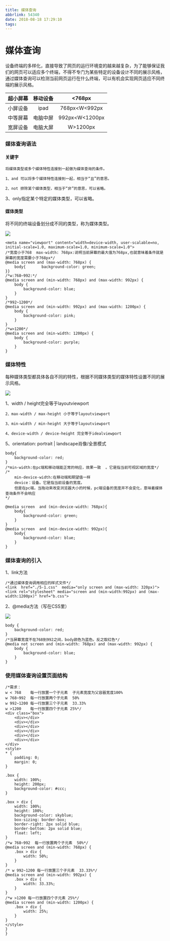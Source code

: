 ```yaml
---
title: 媒体查询
abbrlink: 54340
date: 2018-08-18 17:29:10
tags:
---
```








# 媒体查询

 设备终端的多样化，直接导致了网页的运行环境变的越来越复杂，为了能够保证我们的网页可以适应多个终端，不得不专门为某些特定的设备设计不同的展示风格，通过媒体查询可以检测当前网页运行在什么终端，可以有机会实现网页适应不同终端的展示风格。

| 超小屏幕 | 移动设备 |     <768px     |
| :------: | :------: | :------------: |
| 小屏设备 |   ipad   | 768px<W<992px  |
| 中等屏幕 | 电脑中屏 | 992px<W<1200px |
| 宽屏设备 | 电脑大屏 |    W>1200px    |

<!--more--> 

### 媒体查询语法

#### 关键字

```
将媒体类型或多个媒体特性连接到一起做为媒体查询的条件。

1、and 可以将多个媒体特性连接到一起，相当于“且”的意思。

2、not 排除某个媒体类型，相当于“非”的意思，可以省略。
```

 3、only指定某个特定的媒体类型，可以省略。

#### 媒体类型

 将不同的终端设备划分成不同的类型，称为媒体类型。

![](/媒体查询/媒体-c1.png)

```
<meta name="viewport" content="width=device-width, user-scalable=no, initial-scale=1.0, maximum-scale=1.0, minimum-scale=1.0">
/*宽度小于768  max-width: 768px:说明当前屏幕的最大值为768px,也就意味着条件就是屏幕的宽度需要小于768px*/
@media screen and (max-width: 768px) {
	body{		background-color: green;
}}
/*w:768~992:*/
@media screen and (min-width: 768px) and (max-width: 992px) {
	body {
		background-color: blue;
	}
}
/*992~1200*/
@media screen and (min-width: 992px) and (max-width: 1200px) {
	body {
		background-color: pink;
	}
}
/*w>1200*/
@media screen and (min-width: 1200px) {
	body {
		background-color: purple;
	}
}
```

### 媒体特性

 每种媒体类型都具体各自不同的特性，根据不同媒体类型的媒体特性设置不同的展示风格。

![](/媒体查询/媒体-c2.png)

 1、width / height完全等于layoutviewport

```
2、max-width / max-height 小于等于layoutviewport

3、min-width / min-height 大于等于layoutviewport

4、device-width / device-height 完全等于idealviewport
```

 5、orientation: portrait | landscape肖像/全景模式

```
body{	
	background-color: red;
}
/*min-width:在pc端和移动端能正常的响应，效果一致  。它是指当前可视区域的宽度*/
/*
	min-device-width:在移动端和期望值一样  
	device：设备。它是指当前设备的宽度。  
	但是在pc端，当拖动来改变浏览器大小的时候，pc端设备的宽度并不会变化，意味着媒体查询条件不会响应
*/

@media screen  and (min-device-width: 768px){	
	body{		
		background-color: green;	
	}
}
@media screen  and (min-device-width: 992px){	
	body{		
		background-color: blue;	
	}
}
```

### 媒体查询的引入

1、link方法

```
/*通过媒体查询调用相应的样式文件*/
<link  href="./5-1.css"  media="only screen and (max-width: 320px)"><link rel="stylesheet" media="screen and (min-width:992px) and (max-width:1200px)" href="b.css">
```

2、@media方法（写在CSS里）

![](/媒体查询/媒体-c3.png)

```
body {
	background-color: red;
}
/*当屏幕宽度不在768到992之间，body颜色为蓝色。反之取红色*/
@media not screen and (min-width: 768px) and (max-width: 992px) {
	body {
		background-color: blue;
	}
}
```

### 使用媒体查询设置页面结构

```
/*需求：	   
w < 768    每一行放置一个子元素  子元素宽度为父容器宽度100%       
w 768~992  每一行放置两个子元素  50%       
w 992~1200 每一行放置三个子元素  33.33%       
w >1200    每一行放置四个子元素 25%*/
<div class="box">    
	<div></div>    
	<div></div>    
	<div></div>    
	<div></div>    
	<div></div>    
	<div></div>
</div>
<style>        
* {
	padding: 0;
	margin: 0;
}

.box {
	width: 100%;
	height: 200px;
	background-color: #ccc;
}

.box > div {
	width: 100%;
	height: 100%;
	background-color: skyblue;
	box-sizing: border-box;
	border-right: 2px solid blue;
	border-bottom: 2px solid blue;
	float: left;
}        
/*w 768~992  每一行放置两个子元素  50%*/
@media screen and (min-width: 768px) {
	.box > div {
		width: 50%;
	}
}        
/* w 992~1200 每一行放置三个子元素  33.33%*/
@media screen and (min-width: 992px) {
	.box > div {
		width: 33.33%;
	}
}        
/*w >1200 每一行放置四个子元素 25%*/
@media screen and (min-width: 1200px) {
	.box > div {
		width: 25%;
	}
}
</style>
}
}
```







